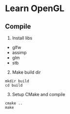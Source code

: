# Learn OpenGL

## Compile

1. Install libs

- glfw
- assimp
- glm
- stb

2. Make build dir

```
mkdir build
cd build
```

3. Setup CMake and compile

```
cmake ..
make
```
